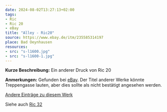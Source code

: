 ```yaml
---
date: 2024-08-02T13:27:13+02:00
tags:
- Ric
- Ric 20
- eBay
title: "Alley - Ric20"
source: https://www.ebay.de/itm/235585314197
place: Bad Oeynhausen
resources:
- src: "s-l1600.jpg"
- src: "s-l1600-1.jpg"
---
```


**Kurze Beschreibung:** Ein anderer Druck von Ric 20

**Anmerkungen:** Gefunden bei [eBay](https://www.ebay.de/itm/235585314197). Der Titel anderer Werke könnte Treppengasse lauten, aber dies sollte als nicht bestätigt angesehen werden.

[Andere Einträge zu diesem Werk](/tags/Ric-20)

Siehe auch [Ric 32](/tags/Ric-32)
